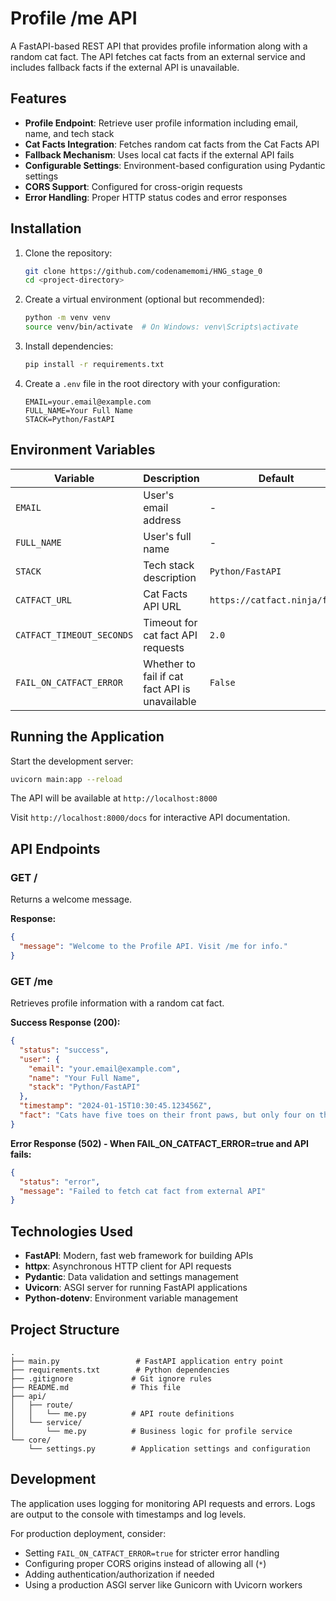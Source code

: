 # Profile /me API

A FastAPI-based REST API that provides profile information along with a random cat fact. The API fetches cat facts from an external service and includes fallback facts if the external API is unavailable.

## Features

- **Profile Endpoint**: Retrieve user profile information including email, name, and tech stack
- **Cat Facts Integration**: Fetches random cat facts from the Cat Facts API
- **Fallback Mechanism**: Uses local cat facts if the external API fails
- **Configurable Settings**: Environment-based configuration using Pydantic settings
- **CORS Support**: Configured for cross-origin requests
- **Error Handling**: Proper HTTP status codes and error responses

## Installation

1. Clone the repository:
   ```bash
   git clone https://github.com/codenamemomi/HNG_stage_0
   cd <project-directory>
   ```

2. Create a virtual environment (optional but recommended):
   ```bash
   python -m venv venv
   source venv/bin/activate  # On Windows: venv\Scripts\activate
   ```

3. Install dependencies:
   ```bash
   pip install -r requirements.txt
   ```

4. Create a `.env` file in the root directory with your configuration:
   ```env
   EMAIL=your.email@example.com
   FULL_NAME=Your Full Name
   STACK=Python/FastAPI
   ```

## Environment Variables

| Variable | Description | Default | Required |
|----------|-------------|---------|----------|
| `EMAIL` | User's email address | - | Yes |
| `FULL_NAME` | User's full name | - | Yes |
| `STACK` | Tech stack description | `Python/FastAPI` | No |
| `CATFACT_URL` | Cat Facts API URL | `https://catfact.ninja/fact` | No |
| `CATFACT_TIMEOUT_SECONDS` | Timeout for cat fact API requests | `2.0` | No |
| `FAIL_ON_CATFACT_ERROR` | Whether to fail if cat fact API is unavailable | `False` | No |

## Running the Application

Start the development server:
```bash
uvicorn main:app --reload
```

The API will be available at `http://localhost:8000`

Visit `http://localhost:8000/docs` for interactive API documentation.

## API Endpoints

### GET /
Returns a welcome message.

**Response:**
```json
{
  "message": "Welcome to the Profile API. Visit /me for info."
}
```

### GET /me
Retrieves profile information with a random cat fact.

**Success Response (200):**
```json
{
  "status": "success",
  "user": {
    "email": "your.email@example.com",
    "name": "Your Full Name",
    "stack": "Python/FastAPI"
  },
  "timestamp": "2024-01-15T10:30:45.123456Z",
  "fact": "Cats have five toes on their front paws, but only four on their back paws."
}
```

**Error Response (502) - When FAIL_ON_CATFACT_ERROR=true and API fails:**
```json
{
  "status": "error",
  "message": "Failed to fetch cat fact from external API"
}
```

## Technologies Used

- **FastAPI**: Modern, fast web framework for building APIs
- **httpx**: Asynchronous HTTP client for API requests
- **Pydantic**: Data validation and settings management
- **Uvicorn**: ASGI server for running FastAPI applications
- **Python-dotenv**: Environment variable management

## Project Structure

```
.
├── main.py                 # FastAPI application entry point
├── requirements.txt        # Python dependencies
├── .gitignore             # Git ignore rules
├── README.md              # This file
├── api/
│   ├── route/
│   │   └── me.py          # API route definitions
│   └── service/
│       └── me.py          # Business logic for profile service
└── core/
    └── settings.py        # Application settings and configuration
```

## Development

The application uses logging for monitoring API requests and errors. Logs are output to the console with timestamps and log levels.

For production deployment, consider:
- Setting `FAIL_ON_CATFACT_ERROR=true` for stricter error handling
- Configuring proper CORS origins instead of allowing all (`*`)
- Adding authentication/authorization if needed
- Using a production ASGI server like Gunicorn with Uvicorn workers

